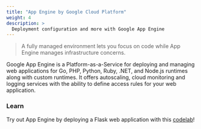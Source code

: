 ```yaml
---
title: "App Engine by Google Cloud Platform"
weight: 4
description: >
  Deployment configuration and more with Google App Engine
---
```


> A fully managed environment lets you focus on code while App Engine manages infrastructure concerns.

Google App Engine is a Platform-as-a-Service for deploying and managing web applications for Go, PHP, Python, Ruby, .NET, and Node.js runtimes along with custom runtimes. It offers autoscaling, cloud monitoring and logging services with the ability to define access rules for your web application.

### Learn

Try out App Engine by deploying a Flask web application with this [codelab](https://codelabs.developers.google.com/codelabs/cloud-app-engine-python3#0)!
